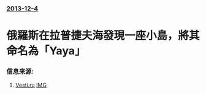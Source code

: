 ### [2013-12-4](/news/2013/12/4/index.md)

##### 
#  俄羅斯在拉普捷夫海發現一座小島，將其命名為「Yaya」 




### 信息来源:

1. [Vesti.ru](http://www.vesti.ru/doc.html?id=1162984) [IMG](https://cdn-st1.rtr-vesti.ru/p/xw_858198.jpg)
